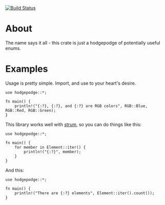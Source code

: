 [![Build Status](https://travis-ci.org/cmccomb/hodgepodge.svg?branch=master)](https://travis-ci.org/cmccomb/hodgepodge)

# About
The name says it all - this crate is just a hodgepodge of potentially useful enums.

# Examples
Usage is pretty simple. Import, and use to your heart's desire.
```
use hodgepodge::*;

fn main() {
    println!("{:?}, {:?}, and {:?} are RGB colors", RGB::Blue, RGB::Red, RGB::Green);
}
```
This library works well with [strum](https://crates.io/crates/strum), so you can do things like this:
```
use hodgepodge::*;

fn main() {
    for member in Element::iter() {
        println!("{:?}", member);
    }
}
```
And this:
```
use hodgepodge::*;

fn main() {
    println!("There are {:?} elements", Element::iter().count());
}
```